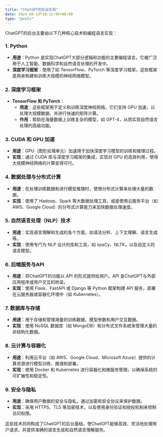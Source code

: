 ```yaml
---
title: "ChatGPT的后台实现"
date: 2024-08-13T18:12:04+08:00
type: "posts"
---
```

ChatGPT的后台主要由以下几种核心技术和编程语言实现：

### 1. **Python**

   - **用途**：Python 是实现ChatGPT大部分逻辑和功能的主要编程语言。它被广泛用于人工智能、数据科学和自然语言处理的开发中。
   - **深度学习框架**：使用了如 TensorFlow、PyTorch 等深度学习框架，这些框架是用来构建和训练大规模的神经网络模型。

### 2. **深度学习框架**

   - **TensorFlow 和 PyTorch**：
     - **用途**：这些框架用于定义和训练深度神经网络。它们支持 GPU 加速，以处理大规模数据，并进行快速的矩阵计算。
     - **作用**：帮助在海量数据上训练复杂的模型，如 GPT-4，从而实现自然语言处理的高级功能。

### 3. **CUDA 和 GPU 加速**

   - **用途**：GPU（图形处理单元）加速用于加快深度学习模型的训练和推理过程。
   - **实现**：通过 CUDA 库与深度学习框架的集成，实现对 GPU 的高效利用，使得大规模神经网络的计算变得可行。

### 4. **数据处理与分布式计算**

   - **用途**：在处理训练数据和进行模型推理时，使用分布式计算来处理大量的数据。
   - **实现**：使用了 Hadoop、Spark 等大数据处理工具，或是使用云服务平台（如 AWS、Google Cloud）的分布式计算能力来加快数据处理速度。

### 5. **自然语言处理（NLP）技术**

   - **用途**：实现语言理解和生成的各个方面，如语法分析、上下文理解、语言生成等。
   - **实现**：使用专门为 NLP 设计的库和工具，如 spaCy、NLTK，以及自定义的语言模型。

### 6. **后端服务与API**

   - **用途**：将ChatGPT的功能以 API 的形式提供给用户。API 是ChatGPT与外部应用程序或用户交互的桥梁。
   - **实现**：使用 Flask、FastAPI 或 Django 等 Python 框架构建 API 服务，部署在云服务器或容器化环境中（如 Kubernetes）。

### 7. **数据库与存储**

   - **用途**：用于存储和管理海量的训练数据、模型参数和用户交互数据。
   - **实现**：使用 NoSQL 数据库（如 MongoDB）和分布式文件系统来管理大量的非结构化数据。

### 8. **云计算与容器化**

   - **用途**：利用云平台（如 AWS、Google Cloud、Microsoft Azure）提供的计算资源进行模型训练、推理和部署。
   - **实现**：使用 Docker 和 Kubernetes 进行容器化和微服务管理，以确保系统的可扩展性和稳定性。

### 9. **安全与隐私**

   - **用途**：确保用户数据的安全与隐私，通过加密和安全协议来保护数据。
   - **实现**：采用 HTTPS、TLS 等加密技术，以及使用身份验证和授权机制来控制访问权限。

这些技术共同构成了ChatGPT的后台基础，使ChatGPT能够高效、灵活地处理用户请求，并提供准确的语言生成和自然语言理解服务。

